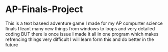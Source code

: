 # AP-Finals-Project
This is a text baseed adventure game I made for my AP compurter science finals 
I leant many new things from windows to loops and very detailed coding 
BUT there is once issue I made it all in one program which makes refrencing things very difficult
I will learn form this and do better in the future
